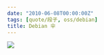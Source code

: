 ```yaml
---
date: "2010-06-08T00:00:00Z"
tags: [quote/段子, oss/debian]
title: Debian 伞
---
```


![](https://blog.du1ab.org/2010/06/debian_umbrella-738701.jpg)
